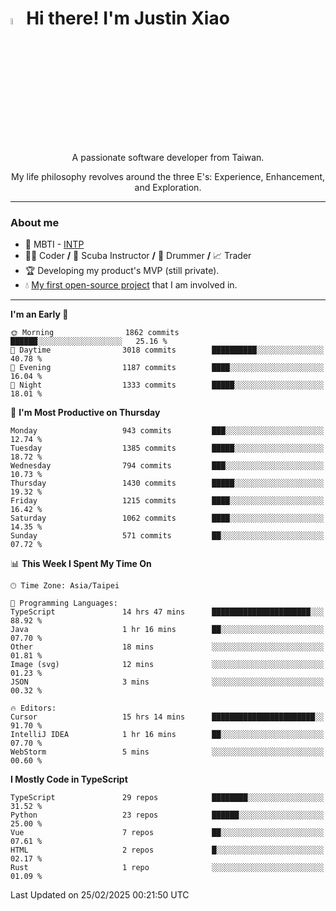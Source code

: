 # <img src="https://media.giphy.com/media/hvRJCLFzcasrR4ia7z/giphy.gif" width="5%">Hi there! I'm Justin Xiao
<p align="center">A passionate software developer from Taiwan.  </p>
<p align="center">My life philosophy revolves around the three E's: Experience, Enhancement, and Exploration.</p>

---
### About me
- 👀 MBTI - [INTP](https://www.16personalities.com/intp-personality)
- 👨‍💻 Coder **/** 🤿 Scuba Instructor **/** 🥁 Drummer **/** 📈 Trader
- 🏆 Developing my product's MVP (still private).
- 💧 [My first open-source project](https://github.com/Game-as-a-Service/Game-Lobby-Web) that I am involved in.

---
<!--START_SECTION:waka-->
**I'm an Early 🐤** 

```text
🌞 Morning                1862 commits        ██████░░░░░░░░░░░░░░░░░░░   25.16 % 
🌆 Daytime                3018 commits        ██████████░░░░░░░░░░░░░░░   40.78 % 
🌃 Evening                1187 commits        ████░░░░░░░░░░░░░░░░░░░░░   16.04 % 
🌙 Night                  1333 commits        █████░░░░░░░░░░░░░░░░░░░░   18.01 % 
```
📅 **I'm Most Productive on Thursday** 

```text
Monday                   943 commits         ███░░░░░░░░░░░░░░░░░░░░░░   12.74 % 
Tuesday                  1385 commits        █████░░░░░░░░░░░░░░░░░░░░   18.72 % 
Wednesday                794 commits         ███░░░░░░░░░░░░░░░░░░░░░░   10.73 % 
Thursday                 1430 commits        █████░░░░░░░░░░░░░░░░░░░░   19.32 % 
Friday                   1215 commits        ████░░░░░░░░░░░░░░░░░░░░░   16.42 % 
Saturday                 1062 commits        ████░░░░░░░░░░░░░░░░░░░░░   14.35 % 
Sunday                   571 commits         ██░░░░░░░░░░░░░░░░░░░░░░░   07.72 % 
```


📊 **This Week I Spent My Time On** 

```text
🕑︎ Time Zone: Asia/Taipei

💬 Programming Languages: 
TypeScript               14 hrs 47 mins      ██████████████████████░░░   88.92 % 
Java                     1 hr 16 mins        ██░░░░░░░░░░░░░░░░░░░░░░░   07.70 % 
Other                    18 mins             ░░░░░░░░░░░░░░░░░░░░░░░░░   01.81 % 
Image (svg)              12 mins             ░░░░░░░░░░░░░░░░░░░░░░░░░   01.23 % 
JSON                     3 mins              ░░░░░░░░░░░░░░░░░░░░░░░░░   00.32 % 

🔥 Editors: 
Cursor                   15 hrs 14 mins      ███████████████████████░░   91.70 % 
IntelliJ IDEA            1 hr 16 mins        ██░░░░░░░░░░░░░░░░░░░░░░░   07.70 % 
WebStorm                 5 mins              ░░░░░░░░░░░░░░░░░░░░░░░░░   00.60 % 
```

**I Mostly Code in TypeScript** 

```text
TypeScript               29 repos            ████████░░░░░░░░░░░░░░░░░   31.52 % 
Python                   23 repos            ██████░░░░░░░░░░░░░░░░░░░   25.00 % 
Vue                      7 repos             ██░░░░░░░░░░░░░░░░░░░░░░░   07.61 % 
HTML                     2 repos             █░░░░░░░░░░░░░░░░░░░░░░░░   02.17 % 
Rust                     1 repo              ░░░░░░░░░░░░░░░░░░░░░░░░░   01.09 % 
```




 Last Updated on 25/02/2025 00:21:50 UTC
<!--END_SECTION:waka-->
